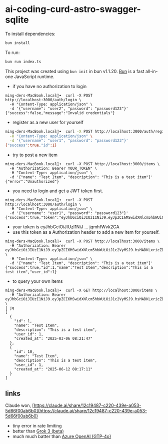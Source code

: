 # ai-coding-curd-astro-swagger-sqlite 

To install dependencies:

```bash
bun install
```

To run:

```bash
bun run index.ts
```

This project was created using `bun init` in bun v1.1.20. [Bun](https://bun.sh) is a fast all-in-one JavaScript runtime.
* if you have no authorization to login
```
ming-ders-MacBook.local💩➜  curl -X POST http://localhost:3000/auth/login \
  -H "Content-Type: application/json" \
  -d '{"username": "user2", "password": "password123"}'
{"success":false,"message":"Invalid credentials"}
```

* register as a new user for yourself
```bash
ming-ders-MacBook.local💩➜  curl -X POST http://localhost:3000/auth/register \
  -H "Content-Type: application/json" \
  -d '{"username": "user1", "password": "password123"}'
{"success":true,"id":1}
```
* try to post a new item
```
ming-ders-MacBook.local💩➜  curl -X POST http://localhost:3000/items \
  -H "Authorization: Bearer YOUR_TOKEN" \
  -H "Content-Type: application/json" \
  -d '{"name": "Test Item", "description": "This is a test item"}'
{"error":"Unauthorized"}
```
* you need to login and get a JWT token first.
```
ming-ders-MacBook.local💩➜  curl -X POST http://localhost:3000/auth/login \
  -H "Content-Type: application/json" \
  -d '{"username": "user1", "password": "password123"}'
{"success":true,"token":"eyJhbGciOiJIUzI1NiJ9.eyJpZCI6MSwidXNlcm5hbWUiOiJ1c2VyMSJ9.hsMADKLxricZDq1Eu3mHKQH7fjRu8VFqjqmhfWvk2GA"}
```
* your token is eyJhbGciOiJIUzI1NiJ ... jqmhfWvk2GA
* use this token as a Authorization header to add a new item for yourself.
```
ming-ders-MacBook.local💩➜  curl -X POST http://localhost:3000/items \
  -H "Authorization: Bearer eyJhbGciOiJIUzI1NiJ9.eyJpZCI6MSwidXNlcm5hbWUiOiJ1c2VyMSJ9.hsMADKLxricZDq1Eu3mHKQH7fjRu8VFqjqmhfWvk2GA" \
  -H "Content-Type: application/json" \
  -d '{"name": "Test Item", "description": "This is a test item"}'
{"success":true,"id":1,"name":"Test Item","description":"This is a test item","user_id":1}
```
* to query your own items
```
ming-ders-MacBook.local💩➜  curl -X GET http://localhost:3000/items \
  -H "Authorization: Bearer eyJhbGciOiJIUzI1NiJ9.eyJpZCI6MSwidXNlcm5hbWUiOiJ1c2VyMSJ9.hsMADKLxricZDq1Eu3mHKQH7fjRu8VFqjqmhfWvk2GA" \
| jq
[
  {
    "id": 1,
    "name": "Test Item",
    "description": "This is a test item",
    "user_id": 1,
    "created_at": "2025-03-06 08:21:47"
  },
  {
    "id": 10,
    "name": "Test Item",
    "description": "This is a test item",
    "user_id": 1,
    "created_at": "2025-06-12 08:17:11"
  }
]
```

## links

Claude won, [https://claude.ai/share/12c19487-c220-439e-a053-5d66f00ab6b0](https://claude.ai/share/12c19487-c220-439e-a053-5d66f00ab6b0)
* tiny error in rate limiting
* better than [Grok 3 (beta)](https://grok.com/share/bGVnYWN5_f85d5448-fc22-4a72-bc3e-335e89fffea2)
* much much batter than [Azure OpenAI (GTP-4o)](https://github.com/copilot/share/80055284-40c0-80b6-9100-084900084045)
